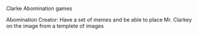 Clarke Abomination games

Abomination Creator: Have a set of memes and be able to place Mr. Clarkey on the image from a templete of images

